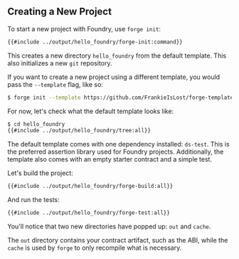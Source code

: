 ## Creating a New Project

To start a new project with Foundry, use `forge init`:

```sh
{{#include ../output/hello_foundry/forge-init:command}}
```

This creates a new directory `hello_foundry` from the default template. This also initializes a new `git` repository.

If you want to create a new project using a different template, you would pass the `--template` flag, like so:

```sh
$ forge init --template https://github.com/FrankieIsLost/forge-template hello_template
```

For now, let's check what the default template looks like:

```sh
$ cd hello_foundry
{{#include ../output/hello_foundry/tree:all}}
```

The default template comes with one dependency installed: `ds-test`. This is the preferred assertion library used for Foundry projects. Additionally, the template also comes with an empty starter contract and a simple test.

Let's build the project:

```sh
{{#include ../output/hello_foundry/forge-build:all}}
```

And run the tests:

```sh
{{#include ../output/hello_foundry/forge-test:all}}
```

You'll notice that two new directories have popped up: `out` and `cache`.

The `out` directory contains your contract artifact, such as the ABI, while the `cache` is used by `forge` to only recompile what is necessary.
